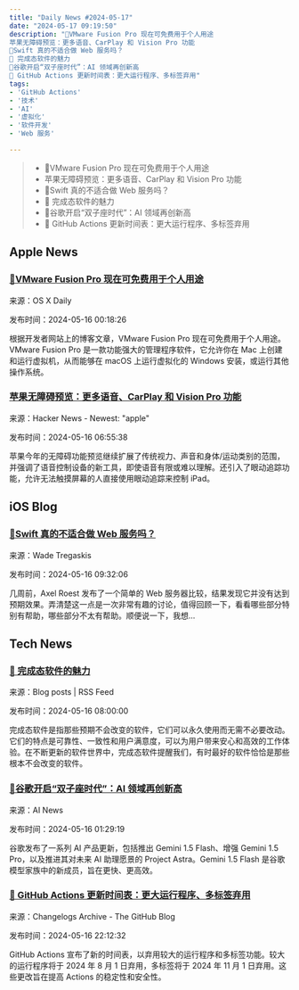 ```yaml
---
title: "Daily News #2024-05-17"
date: "2024-05-17 09:19:50"
description: "🌟VMware Fusion Pro 现在可免费用于个人用途
苹果无障碍预览：更多语音、CarPlay 和 Vision Pro 功能
🤔Swift 真的不适合做 Web 服务吗？
🌟 完成态软件的魅力
🌟谷歌开启“双子座时代”：AI 领域再创新高
🎉 GitHub Actions 更新时间表：更大运行程序、多标签弃用"
tags: 
- 'GitHub Actions'
- '技术'
- 'AI'
- '虚拟化'
- '软件开发'
- 'Web 服务'

---
```


> - 🌟VMware Fusion Pro 现在可免费用于个人用途
> - 苹果无障碍预览：更多语音、CarPlay 和 Vision Pro 功能
> - 🤔Swift 真的不适合做 Web 服务吗？
> - 🌟 完成态软件的魅力
> - 🌟谷歌开启“双子座时代”：AI 领域再创新高
> - 🎉 GitHub Actions 更新时间表：更大运行程序、多标签弃用

## Apple News

### [🌟VMware Fusion Pro 现在可免费用于个人用途](https://osxdaily.com/2024/05/15/how-download-install-vmware-fusion-pro-free/)

来源：OS X Daily

发布时间：2024-05-16 00:18:26

根据开发者网站上的博客文章，VMware Fusion Pro 现在可免费用于个人用途。VMware Fusion Pro 是一款功能强大的管理程序软件，它允许你在 Mac 上创建和运行虚拟机，从而能够在 macOS 上运行虚拟化的 Windows 安装，或运行其他操作系统。

### [苹果无障碍预览：更多语音、CarPlay 和 Vision Pro 功能](https://sixcolors.com/post/2024/05/apple-accessibility-preview-more-for-speech-carplay-and-vision-pro/)

来源：Hacker News - Newest: "apple"

发布时间：2024-05-16 06:55:38

苹果今年的无障碍功能预览继续扩展了传统视力、声音和身体/运动类别的范围，并强调了语音控制设备的新工具，即使语音有限或难以理解。还引入了眼动追踪功能，允许无法触摸屏幕的人直接使用眼动追踪来控制 iPad。

## iOS Blog

### [🤔Swift 真的不适合做 Web 服务吗？](https://wadetregaskis.com/swift-sucks-at-web-serving-or-does-it/)

来源：Wade Tregaskis

发布时间：2024-05-16 09:32:06

几周前，Axel Roest 发布了一个简单的 Web 服务器比较，结果发现它并没有达到预期效果。弄清楚这一点是一次非常有趣的讨论，值得回顾一下，看看哪些部分特别有帮助，哪些部分不太有帮助。顺便说一下，我想...

## Tech News

### [🌟 完成态软件的魅力](https://read.dabing.one/posts/the-beauty-of-finished-software)

来源：Blog posts | RSS Feed

发布时间：2024-05-16 08:00:00

完成态软件是指那些预期不会改变的软件，它们可以永久使用而无需不必要改动。它们的特点是可靠性、一致性和用户满意度，可以为用户带来安心和高效的工作体验。在不断更新的软件世界中，完成态软件提醒我们，有时最好的软件恰恰是那些根本不会改变的软件。

### [🌟谷歌开启“双子座时代”：AI 领域再创新高](https://www.artificialintelligence-news.com/2024/05/15/google-ushers-in-gemini-era-ai-advancements/)

来源：AI News

发布时间：2024-05-16 01:29:19

谷歌发布了一系列 AI 产品更新，包括推出 Gemini 1.5 Flash、增强 Gemini 1.5 Pro，以及推进其对未来 AI 助理愿景的 Project Astra。Gemini 1.5 Flash 是谷歌模型家族中的新成员，旨在更快、更高效。

### [🎉 GitHub Actions 更新时间表：更大运行程序、多标签弃用](https://github.blog/changelog/2024-05-16-new-dates-for-actions-larger-runner-multi-label-deprecation)

来源：Changelogs Archive - The GitHub Blog

发布时间：2024-05-16 22:12:32

GitHub Actions 宣布了新的时间表，以弃用较大的运行程序和多标签功能。较大的运行程序将于 2024 年 8 月 1 日弃用，多标签将于 2024 年 11 月 1 日弃用。这些更改旨在提高 Actions 的稳定性和安全性。

